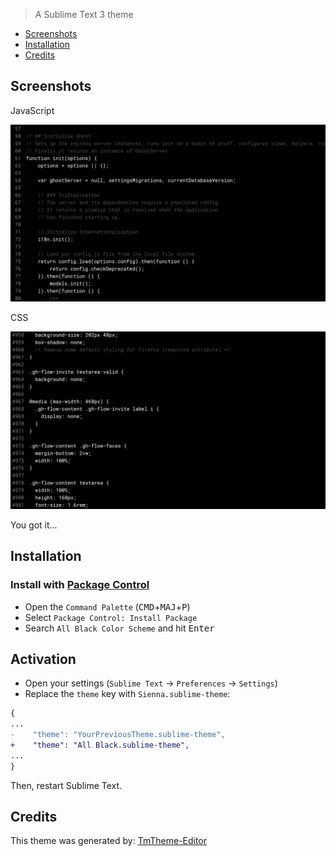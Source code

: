 
> A Sublime Text 3 theme

* [Screenshots](#screenshots)
* [Installation](#installation)
* [Credits](#credits)

## Screenshots

JavaScript

![screenshot-js](screenshot-js.png)

CSS

![screenshot-css](screenshot-css.png)

You got it...

## Installation

### Install with [Package Control](https://packagecontrol.io/)

* Open the `Command Palette` (<kbd>CMD</kbd>+<kbd>MAJ</kbd>+<kbd>P</kbd>)
* Select `Package Control: Install Package`
* Search `All Black Color Scheme` and hit <kbd>Enter</kbd>

## Activation

* Open your settings (`Sublime Text` → `Preferences` → `Settings`)
* Replace the `theme` key with `Sienna.sublime-theme`:

```diff
{
...
-    "theme": "YourPreviousTheme.sublime-theme",
+    "theme": "All Black.sublime-theme",
...
}
```

Then, restart Sublime Text.

## Credits

This theme was generated by: [TmTheme-Editor](http://tmtheme-editor.herokuapp.com)